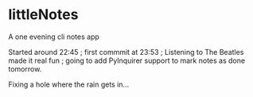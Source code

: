 # littleNotes
A one evening cli notes app

Started around 22:45 ; first commmit at 23:53 ; Listening to The Beatles made it real fun ; going to add PyInquirer support to mark notes as done tomorrow.

Fixing a hole where the rain gets in...
